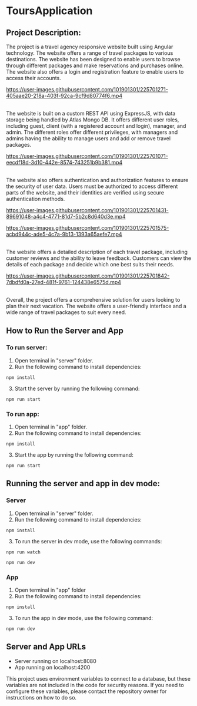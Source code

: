 # ToursApplication

## Project Description:

The project is a travel agency responsive website built using Angular technology. The website offers a range of travel packages to various destinations. The website has been designed to enable users to browse through different packages and make reservations and purchases online. The website also offers a login and registration feature to enable users to access their accounts.<br>

https://user-images.githubusercontent.com/101901301/225701271-405aae20-218a-403f-92ca-9cf9d80774f6.mp4

<br>The website is built on a custom REST API using ExpressJS, with data storage being handled by Atlas Mongo DB. It offers different user roles, including guest, client (with a registered account and login), manager, and admin. The different roles offer different privileges, with managers and admins having the ability to manage users and add or remove travel packages.<br>

https://user-images.githubusercontent.com/101901301/225701071-eecdf18d-3d10-442e-8574-743251b9b381.mp4

<br>The website also offers authentication and authorization features to ensure the security of user data. Users must be authorized to access different parts of the website, and their identities are verified using secure authentication methods.<br>

https://user-images.githubusercontent.com/101901301/225701431-89691048-a4c4-4771-81d7-5b2c8d640d3e.mp4 <br>

https://user-images.githubusercontent.com/101901301/225701575-acbd944c-ade5-4c7a-9b13-1393a65aefe7.mp4

<br>The website offers a detailed description of each travel package, including customer reviews and the ability to leave feedback. Customers can view the details of each package and decide which one best suits their needs.<br>

https://user-images.githubusercontent.com/101901301/225701842-7dbdfd0a-27ed-481f-9761-124438e6575d.mp4

<br>Overall, the project offers a comprehensive solution for users looking to plan their next vacation. The website offers a user-friendly interface and a wide range of travel packages to suit every need.


## How to Run the Server and App

### To run server:

1. Open terminal in "server" folder.
2. Run the following command to install dependencies:

```
npm install
```

3. Start the server by running the following command:

```
npm run start
```

### To run app:

1. Open terminal in "app" folder.
2. Run the following command to install dependencies:

```
npm install
```

3. Start the app by running the following command:

```
npm run start
```

## Running the server and app in dev mode:

### Server

1. Open terminal in "server" folder.
2. Run the following command to install dependencies:

```
npm install
```

3. To run the server in dev mode, use the following commands:

```
npm run watch
```
```
npm run dev
```

### App

1. Open terminal in "app" folder
2. Run the following command to install dependencies:

```
npm install
```

3. To run the app in dev mode, use the following command:

```
npm run dev
```

## Server and App URLs

- Server running on localhost:8080
- App running on localhost:4200

This project uses environment variables to connect to a database, but these variables are not included in the code for security reasons. If you need to configure these variables, please contact the repository owner for instructions on how to do so.
